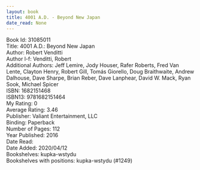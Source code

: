 ```yaml
---
layout: book
title: 4001 A.D. - Beyond New Japan
date_read: None
---
```


Book Id: 31085011<br />
Title: 4001 A.D.: Beyond New Japan<br />
Author: Robert Venditti<br />
Author l-f: Venditti, Robert<br />
Additional Authors: Jeff Lemire, Jody Houser, Rafer Roberts, Fred Van Lente, Clayton Henry, Robert Gill, Tomás Giorello, Doug Braithwaite, Andrew Dalhouse, Dave Sharpe, Brian Reber, Dave Lanphear, David W. Mack, Ryan Sook, Michael Spicer<br />
ISBN: 1682151468<br />
ISBN13: 9781682151464<br />
My Rating: 0<br />
Average Rating: 3.46<br />
Publisher: Valiant Entertainment, LLC<br />
Binding: Paperback<br />
Number of Pages: 112<br />
Year Published: 2016<br />
Date Read: <br />
Date Added: 2020/04/12<br />
Bookshelves: kupka-wstydu<br />
Bookshelves with positions: kupka-wstydu (#1249)<br />

